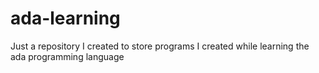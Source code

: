 # ada-learning
Just a repository I created to store programs I created while learning the ada programming language
